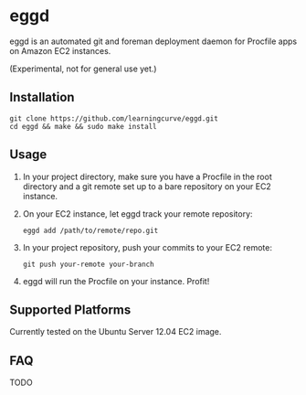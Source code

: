 eggd
====

eggd is an automated git and foreman deployment daemon for Procfile apps on
Amazon EC2 instances.

(Experimental, not for general use yet.)

Installation
------------

    git clone https://github.com/learningcurve/eggd.git
    cd eggd && make && sudo make install

Usage
-----

1.  In your project directory, make sure you have a Procfile in the root
    directory and a git remote set up to a bare repository on your EC2 instance.

2.  On your EC2 instance, let eggd track your remote repository:

        eggd add /path/to/remote/repo.git

3.  In your project repository, push your commits to your EC2 remote:

        git push your-remote your-branch

4.  eggd will run the Procfile on your instance. Profit!

Supported Platforms
-------------------

Currently tested on the Ubuntu Server 12.04 EC2 image.

FAQ
---

TODO
